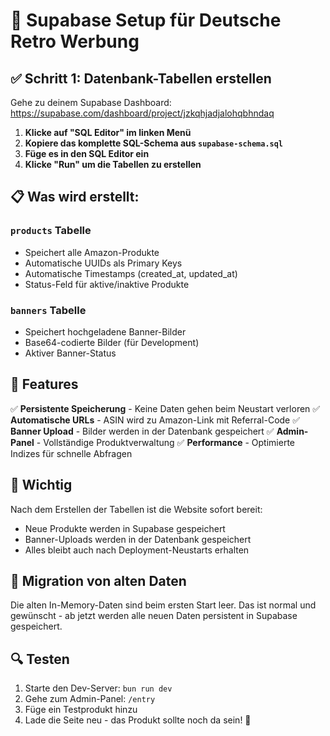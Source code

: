 # 🚀 Supabase Setup für Deutsche Retro Werbung

## ✅ Schritt 1: Datenbank-Tabellen erstellen

Gehe zu deinem Supabase Dashboard: https://supabase.com/dashboard/project/jzkqhjadjalohqbhndaq

1. **Klicke auf "SQL Editor" im linken Menü**
2. **Kopiere das komplette SQL-Schema aus `supabase-schema.sql`**
3. **Füge es in den SQL Editor ein**
4. **Klicke "Run" um die Tabellen zu erstellen**

## 📋 Was wird erstellt:

### `products` Tabelle
- Speichert alle Amazon-Produkte
- Automatische UUIDs als Primary Keys
- Automatische Timestamps (created_at, updated_at)
- Status-Feld für aktive/inaktive Produkte

### `banners` Tabelle
- Speichert hochgeladene Banner-Bilder
- Base64-codierte Bilder (für Development)
- Aktiver Banner-Status

## 🔧 Features

✅ **Persistente Speicherung** - Keine Daten gehen beim Neustart verloren
✅ **Automatische URLs** - ASIN wird zu Amazon-Link mit Referral-Code
✅ **Banner Upload** - Bilder werden in der Datenbank gespeichert
✅ **Admin-Panel** - Vollständige Produktverwaltung
✅ **Performance** - Optimierte Indizes für schnelle Abfragen

## 🚨 Wichtig

Nach dem Erstellen der Tabellen ist die Website sofort bereit:
- Neue Produkte werden in Supabase gespeichert
- Banner-Uploads werden in der Datenbank gespeichert
- Alles bleibt auch nach Deployment-Neustarts erhalten

## 🎯 Migration von alten Daten

Die alten In-Memory-Daten sind beim ersten Start leer. Das ist normal und gewünscht - ab jetzt werden alle neuen Daten persistent in Supabase gespeichert.

## 🔍 Testen

1. Starte den Dev-Server: `bun run dev`
2. Gehe zum Admin-Panel: `/entry`
3. Füge ein Testprodukt hinzu
4. Lade die Seite neu - das Produkt sollte noch da sein! 🎉
